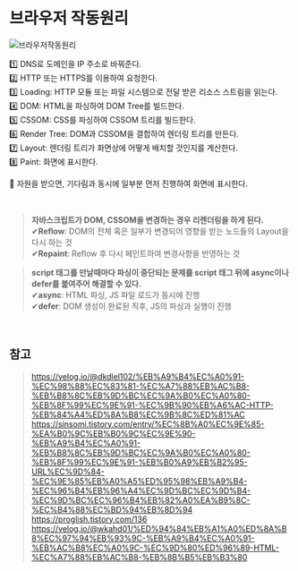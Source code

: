 # 브라우저 작동원리

![브라우저작동원리](https://media.vlpt.us/images/dkdlel102/post/55a0ebc4-9446-4eb7-8b66-b512dfd313e8/image.png)

1️⃣ DNS로 도메인을 IP 주소로 바꿔준다.  
2️⃣ HTTP 또는 HTTPS를 이용하여 요청한다.  
3️⃣ Loading: HTTP 모듈 또는 파일 시스템으로 전달 받은 리소스 스트림을 읽는다.  
4️⃣ DOM: HTML을 파싱하여 DOM Tree를 빌드한다.  
5️⃣ CSSOM: CSS를 파싱하여 CSSOM 트리를 빌드한다.  
6️⃣ Render Tree: DOM과 CSSOM을 결합하여 렌더링 트리를 만든다.  
7️⃣ Layout: 렌더링 트리가 화면상에 어떻게 배치할 것인지를 계산한다.  
8️⃣ Paint: 화면에 표시한다.

📌 자원을 받으면, 기다림과 동시에 일부분 먼저 진행하여 화면에 표시한다.

<br>

> **자바스크립트가 DOM, CSSOM을 변경하는 경우 리렌더링을 하게 된다.**  
> ✔**Reflow**: DOM의 전체 혹은 일부가 변경되어 영향을 받는 노드들의 Layout을 다시 하는 것  
> ✔**Repaint**: Reflow 후 다시 페인트하여 변경사항을 반영하는 것

> **script 태그를 만날때마다 파싱이 중단되는 문제를 script 태그 뒤에 async이나 defer를 붙여주어 해결할 수 있다.**  
> ✔**async**: HTML 파싱, JS 파일 로드가 동시에 진행  
> ✔**defer**: DOM 생성이 완료된 직후, JS의 파싱과 실행이 진행

<br>

## 참고

> https://velog.io/@dkdlel102/%EB%A9%B4%EC%A0%91-%EC%98%88%EC%83%81-%EC%A7%88%EB%AC%B8-%EB%B8%8C%EB%9D%BC%EC%9A%B0%EC%A0%80-%EB%8F%99%EC%9E%91-%EC%9B%90%EB%A6%AC-HTTP-%EB%84%A4%ED%8A%B8%EC%9B%8C%ED%81%AC  
> https://sinsomi.tistory.com/entry/%EC%8B%A0%EC%9E%85-%EA%B0%9C%EB%B0%9C%EC%9E%90-%EB%A9%B4%EC%A0%91-%EB%B8%8C%EB%9D%BC%EC%9A%B0%EC%A0%80-%EB%8F%99%EC%9E%91-%EB%B0%A9%EB%B2%95-URL%EC%9D%84-%EC%9E%85%EB%A0%A5%ED%95%98%EB%A9%B4-%EC%96%B4%EB%96%A4%EC%9D%BC%EC%9D%B4-%EC%9D%BC%EC%96%B4%EB%82%A0%EA%B9%8C-%EC%B4%88%EC%BD%94%EB%8D%94  
> https://proglish.tistory.com/136  
> https://velog.io/@wkahd01/%ED%94%84%EB%A1%A0%ED%8A%B8%EC%97%94%EB%93%9C-%EB%A9%B4%EC%A0%91-%EB%AC%B8%EC%A0%9C-%EC%9D%80%ED%96%89-HTML-%EC%A7%88%EB%AC%B8-%EB%8B%B5%EB%B3%80
